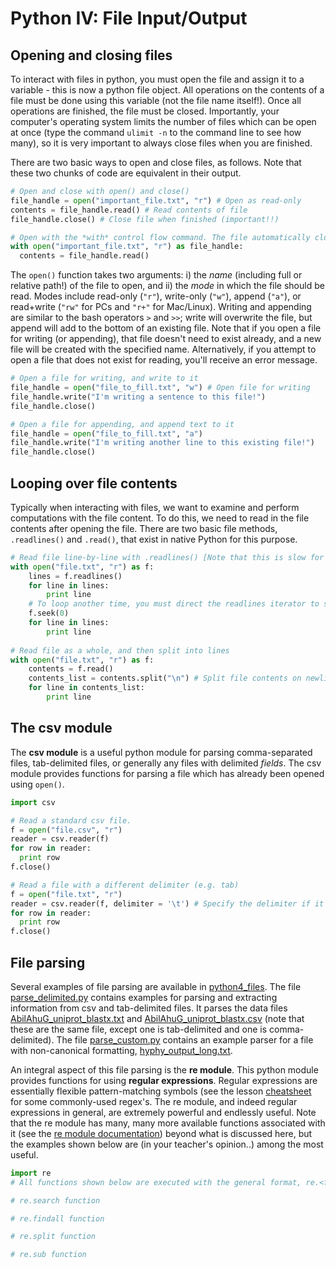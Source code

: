 # Python IV: File Input/Output

## Opening and closing files
To interact with files in python, you must open the file and assign it to a variable - this is now a python file object. All operations on the contents of a file must be done using this variable (not the file name itself!). Once all operations are finished, the file must be closed. Importantly, your computer's operating system limits the number of files which can be open at once (type the command `ulimit -n` to the command line to see how many), so it is very important to always close files when you are finished.

There are two basic ways to open and close files, as follows. Note that these two chunks of code are equivalent in their output.
```python
# Open and close with open() and close()
file_handle = open("important_file.txt", "r") # Open as read-only
contents = file_handle.read() # Read contents of file
file_handle.close() # Close file when finished (important!!)

# Open with the *with* control flow command. The file automatically closes outside the scope of the with.
with open("important_file.txt", "r") as file_handle:
  contents = file_handle.read()
```

The `open()` function takes two arguments: i) the *name* (including full or relative path!) of the file to open, and ii) the *mode* in which the file should be read. Modes include read-only (`"r"`), write-only (`"w"`), append (`"a"`), or read+write (`"rw"` for PCs and `"r+"` for Mac/Linux). Writing and appending are similar to the bash operators `>` and `>>`; write will overwrite the file, but append will add to the bottom of an existing file. Note that if you open a file for writing (or appending), that file doesn't need to exist already, and a new file will be created with the specified name. Alternatively, if you attempt to open a file that does not exist for reading, you'll receive an error message.

```python
# Open a file for writing, and write to it
file_handle = open("file_to_fill.txt", "w") # Open file for writing
file_handle.write("I'm writing a sentence to this file!")
file_handle.close()

# Open a file for appending, and append text to it
file_handle = open("file_to_fill.txt", "a")
file_handle.write("I'm writing another line to this existing file!")
file_handle.close()
```


## Looping over file contents

Typically when interacting with files, we want to examine and perform computations with the file content. To do this, we need to read in the file contents after opening the file. There are two basic file methods, `.readlines()` and `.read()`, that exist in native Python for this purpose. 

```python
# Read file line-by-line with .readlines() [Note that this is slow for *MASSIVE* files!]
with open("file.txt", "r") as f:
    lines = f.readlines()
    for line in lines:
        print line
    # To loop another time, you must direct the readlines iterator to start from the top! The same would go for .read().
    f.seek(0)
    for line in lines:
        print line
        
# Read file as a whole, and then split into lines
with open("file.txt", "r") as f:
    contents = f.read()
    contents_list = contents.split("\n") # Split file contents on newline character
    for line in contents_list:
        print line
```

## The csv module

The **csv module** is a useful python module for parsing comma-separated files, tab-delimited files, or generally any files with delimited *fields*. The csv module provides functions for parsing a file which has already been opened using `open()`.
```python
import csv

# Read a standard csv file.
f = open("file.csv", "r")
reader = csv.reader(f)
for row in reader:
  print row
f.close()

# Read a file with a different delimiter (e.g. tab)
f = open("file.txt", "r")
reader = csv.reader(f, delimiter = '\t') # Specify the delimiter if it is not a comma!!
for row in reader:
  print row
f.close()
```

## File parsing

Several examples of file parsing are available in [python4_files](python4_files/).
The file [parse_delimited.py](python4_files/parse_delimited.py) contains examples for parsing and extracting information from csv and tab-delimited files. It parses the data files [AbilAhuG\_uniprot\_blastx.txt](./python4_files/AbilAhuG_uniprot_blastx.txt) and [AbilAhuG\_uniprot\_blastx.csv](./python4_files/AbilAhuG_uniprot_blastx.csv) (note that these are the same file, except one is tab-delimited and one is comma-delimited).
The file [parse_custom.py](./python4_files/parse_custom.py) contains an example parser for a file with non-canonical formatting, [hyphy_output_long.txt](./python4_files/hyphy_output_long.txt).

An integral aspect of this file parsing is the **re module**. This python module provides functions for using **regular expressions**. Regular expressions are essentially flexible pattern-matching symbols (see the lesson [cheatsheet](../../Cheatsheets/Cheatsheet_Python4.md) for some commonly-used regex's. The re module, and indeed regular expressions in general, are extremely powerful and endlessly useful. Note that the re module has many, many more available functions associated with it (see the [re module documentation](https://docs.python.org/2/library/re.html)) beyond what is discussed here, but the examples shown below are (in your teacher's opinion..) among the most useful.


```python
import re
# All functions shown below are executed with the general format, re.<function>(regex_pattern, string_to_look_for_regex_in)

# re.search function

# re.findall function

# re.split function

# re.sub function

```


















